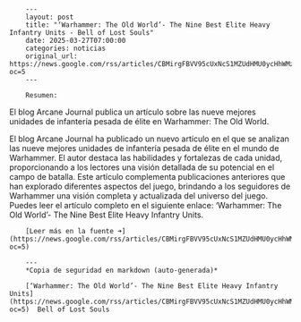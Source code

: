         ---
        layout: post
        title: "‘Warhammer: The Old World’- The Nine Best Elite Heavy Infantry Units - Bell of Lost Souls"
        date: 2025-03-27T07:00:00
        categories: noticias
        original_url: https://news.google.com/rss/articles/CBMirgFBVV95cUxNcS1MZUdHMU0ycHhWMzZScE92cVdHUjlpVTBjTVd1R2pCeGRmTWt2N3dKV3Z0WTNpZHUwTnBiRGI2dFdKV1FLZzR4aWZJeUF4a3RyMGxjY1dtc2VRbHcyRTI2Q3ktRkV5a01tOVVzckV1eWRGVGNmanI0V1RVMUxUQmo5dWltT1VOb3BGRTEzVnF6WHAtRW02TmFLZUtmeTU3bUhvS2w0UnJrV3dzQWc?oc=5
        ---

        Resumen:
El blog Arcane Journal publica un artículo sobre las nueve mejores unidades de infantería pesada de élite en Warhammer: The Old World.

El blog Arcane Journal ha publicado un nuevo artículo en el que se analizan las nueve mejores unidades de infantería pesada de élite en el mundo de Warhammer. El autor destaca las habilidades y fortalezas de cada unidad, proporcionando a los lectores una visión detallada de su potencial en el campo de batalla. Este artículo complementa publicaciones anteriores que han explorado diferentes aspectos del juego, brindando a los seguidores de Warhammer una visión completa y actualizada del universo del juego. Puedes leer el artículo completo en el siguiente enlace: ‘Warhammer: The Old World’- The Nine Best Elite Heavy Infantry Units.

        [Leer más en la fuente ➜](https://news.google.com/rss/articles/CBMirgFBVV95cUxNcS1MZUdHMU0ycHhWMzZScE92cVdHUjlpVTBjTVd1R2pCeGRmTWt2N3dKV3Z0WTNpZHUwTnBiRGI2dFdKV1FLZzR4aWZJeUF4a3RyMGxjY1dtc2VRbHcyRTI2Q3ktRkV5a01tOVVzckV1eWRGVGNmanI0V1RVMUxUQmo5dWltT1VOb3BGRTEzVnF6WHAtRW02TmFLZUtmeTU3bUhvS2w0UnJrV3dzQWc?oc=5)

        ---
        *Copia de seguridad en markdown (auto-generada)*

        [‘Warhammer: The Old World’- The Nine Best Elite Heavy Infantry Units](https://news.google.com/rss/articles/CBMirgFBVV95cUxNcS1MZUdHMU0ycHhWMzZScE92cVdHUjlpVTBjTVd1R2pCeGRmTWt2N3dKV3Z0WTNpZHUwTnBiRGI2dFdKV1FLZzR4aWZJeUF4a3RyMGxjY1dtc2VRbHcyRTI2Q3ktRkV5a01tOVVzckV1eWRGVGNmanI0V1RVMUxUQmo5dWltT1VOb3BGRTEzVnF6WHAtRW02TmFLZUtmeTU3bUhvS2w0UnJrV3dzQWc?oc=5)  Bell of Lost Souls
